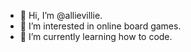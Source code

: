 - 👋 Hi, I’m @allievillie.
- 👀 I’m interested in online board games.
- 🌱 I’m currently learning how to code.


<!---
allievillie/allievillie is a ✨ special ✨ repository because its `README.md` (this file) appears on your GitHub profile.
You can click the Preview link to take a look at your changes.
--->
